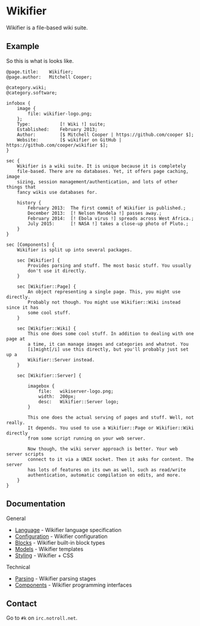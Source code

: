 # Wikifier

Wikifier is a file-based wiki suite.

## Example

So this is what is looks like.

```
@page.title:    Wikifier;
@page.author:   Mitchell Cooper;

@category.wiki;
@category.software;

infobox {
    image {
        file: wikifier-logo.png;
    };
    Type:           [! Wiki !] suite;
    Established:    February 2013;
    Author:         [$ Mitchell Cooper | https://github.com/cooper $];
    Website:        [$ wikifier on GitHub | https://github.com/cooper/wikifier $];
}

sec {
    Wikifier is a wiki suite. It is unique because it is completely
    file-based. There are no databases. Yet, it offers page caching, image
    sizing, session management/authentication, and lots of other things that
    fancy wikis use databases for.

    history {
        February 2013:  The first commit of Wikifier is published.;
        December 2013:  [! Nelson Mandela !] passes away.;
        February 2014:  [! Ebola virus !] spreads across West Africa.;
        July 2015:      [! NASA !] takes a close-up photo of Pluto.;
    }
}

sec [Components] {
    Wikifier is split up into several packages.

    sec [Wikifier] {
        Provides parsing and stuff. The most basic stuff. You usually
        don't use it directly.
    }

    sec [Wikifier::Page] {
        An object representing a single page. This, you might use directly.
        Probably not though. You might use Wikifier::Wiki instead since it has
        some cool stuff.
    }

    sec [Wikifier::Wiki] {
        This one does some cool stuff. In addition to dealing with one page at
        a time, it can manage images and categories and whatnot. You
        [i]might[/i] use this directly, but you'll probably just set up a
        Wikifier::Server instead.
    }

    sec [Wikifier::Server] {

        imagebox {
            file:   wikiserver-logo.png;
            width:  200px;
            desc:   Wikifier::Server logo;
        }

        This one does the actual serving of pages and stuff. Well, not really.
        It depends. You used to use a Wikifier::Page or Wikifier::Wiki directly
        from some script running on your web server.

        Now though, the wiki server approach is better. Your web server scripts
        connect to it via a UNIX socket. Then it asks for content. The server
        has lots of features on its own as well, such as read/write
        authentication, automatic compilation on edits, and more.
    }
}
```

## Documentation

General
* [Language](doc/language.md)           - Wikifier language specification
* [Configuration](doc/configuration.md) - Wikifier configuration
* [Blocks](doc/blocks.md)               - Wikifier built-in block types
* [Models](doc/models.md)               - Wikifier templates
* [Styling](doc/styling.md)             - Wikifier + CSS

Technical
* [Parsing](doc/parsing.md)             - Wikifier parsing stages
* [Components](doc/components.md)       - Wikifier programming interfaces

## Contact

Go to `#k` on `irc.notroll.net`.
